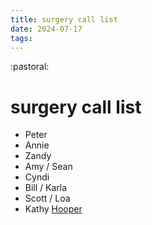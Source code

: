 ```yaml
---
title: surgery call list
date: 2024-07-17
tags: 
---
```

:pastoral:

# surgery call list
- Peter
- Annie
- Zandy
- Amy / Sean
- Cyndi
- Bill / Karla
- Scott / Loa
- Kathy [Hooper](Hooper.md)
